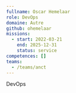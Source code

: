 ```yaml
---
fullname: Oscar Hemelaar
role: DevOps
domaine: Autre
github: ohemelaar
missions:
  - start: 2022-03-21
    end: 2025-12-31
    status: service
competences: []
teams:
  - /teams/anct
---
```

DevOps